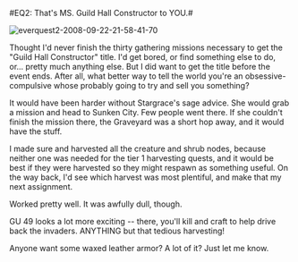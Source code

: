 #EQ2: That's MS. Guild Hall Constructor to YOU.#

![](http://westkarana.com/wp-content/uploads/2008/09/everquest2-2008-09-22-21-58-41-70.jpg "everquest2-2008-09-22-21-58-41-70")

Thought I'd never finish the thirty gathering missions necessary to get the "Guild Hall Constructor" title. I'd get bored, or find something else to do, or... pretty much anything else. But I did want to get the title before the event ends. After all, what better way to tell the world you're an obsessive-compulsive whose probably going to try and sell you something?

It would have been harder without Stargrace's sage advice. She would grab a mission and head to Sunken City. Few people went there. If she couldn't finish the mission there, the Graveyard was a short hop away, and it would have the stuff.

I made sure and harvested all the creature and shrub nodes, because neither one was needed for the tier 1 harvesting quests, and it would be best if they were harvested so they might respawn as something useful. On the way back, I'd see which harvest was most plentiful, and make that my next assignment.

Worked pretty well. It was awfully dull, though.

GU 49 looks a lot more exciting -- there, you'll kill and craft to help drive back the invaders. ANYTHING but that tedious harvesting!

Anyone want some waxed leather armor? A lot of it? Just let me know.


